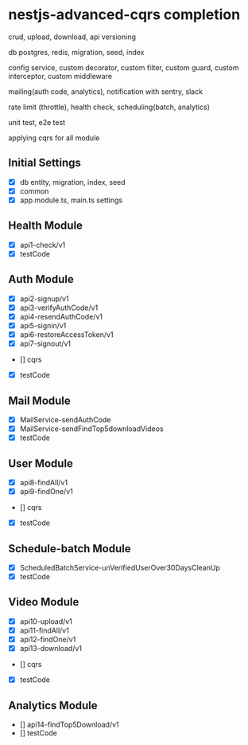 # nestjs-advanced-cqrs completion

crud, upload, download, api versioning

db postgres, redis, migration, seed, index

config service, custom decorator, custom filter, custom guard, custom interceptor, custom middleware

mailing(auth code, analytics), notification with sentry, slack

rate limit (throttle), health check, scheduling(batch, analytics)

unit test, e2e test

applying cqrs for all module

## Initial Settings

- [x] db entity, migration, index, seed
- [x] common
- [x] app.module.ts, main.ts settings

## Health Module

- [x] api1-check/v1
- [x] testCode

## Auth Module

- [x] api2-signup/v1
- [x] api3-verifyAuthCode/v1
- [x] api4-resendAuthCode/v1
- [x] api5-signin/v1
- [x] api6-restoreAccessToken/v1
- [x] api7-signout/v1
- [] cqrs
- [x] testCode

## Mail Module

- [x] MailService-sendAuthCode
- [x] MailService-sendFindTop5downloadVideos
- [x] testCode

## User Module

- [x] api8-findAll/v1
- [x] api9-findOne/v1
- [] cqrs
- [x] testCode

## Schedule-batch Module

- [x] ScheduledBatchService-unVerifiedUserOver30DaysCleanUp
- [x] testCode

## Video Module

- [x] api10-upload/v1
- [x] api11-findAll/v1
- [x] api12-findOne/v1
- [x] api13-download/v1
- [] cqrs
- [x] testCode

## Analytics Module

- [] api14-findTop5Download/v1
- [] testCode

